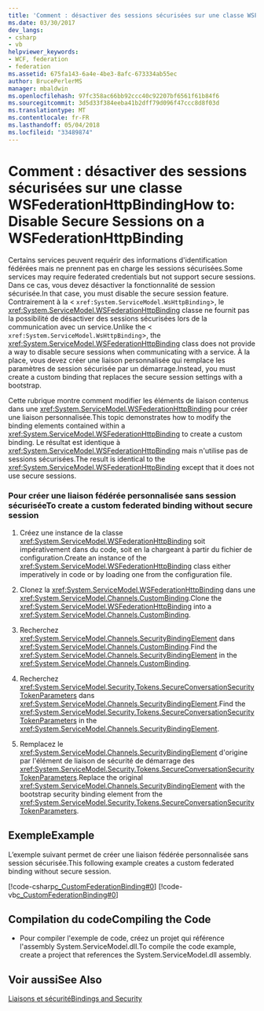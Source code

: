 ```yaml
---
title: 'Comment : désactiver des sessions sécurisées sur une classe WSFederationHttpBinding'
ms.date: 03/30/2017
dev_langs:
- csharp
- vb
helpviewer_keywords:
- WCF, federation
- federation
ms.assetid: 675fa143-6a4e-4be3-8afc-673334ab55ec
author: BrucePerlerMS
manager: mbaldwin
ms.openlocfilehash: 97fc358ac66bb92ccc40c92207bf6561f61b84f6
ms.sourcegitcommit: 3d5d33f384eeba41b2dff79d096f47ccc8d8f03d
ms.translationtype: MT
ms.contentlocale: fr-FR
ms.lasthandoff: 05/04/2018
ms.locfileid: "33489874"
---
```

# <a name="how-to-disable-secure-sessions-on-a-wsfederationhttpbinding"></a><span data-ttu-id="3320a-102">Comment : désactiver des sessions sécurisées sur une classe WSFederationHttpBinding</span><span class="sxs-lookup"><span data-stu-id="3320a-102">How to: Disable Secure Sessions on a WSFederationHttpBinding</span></span>
<span data-ttu-id="3320a-103">Certains services peuvent requérir des informations d'identification fédérées mais ne prennent pas en charge les sessions sécurisées.</span><span class="sxs-lookup"><span data-stu-id="3320a-103">Some services may require federated credentials but not support secure sessions.</span></span> <span data-ttu-id="3320a-104">Dans ce cas, vous devez désactiver la fonctionnalité de session sécurisée.</span><span class="sxs-lookup"><span data-stu-id="3320a-104">In that case, you must disable the secure session feature.</span></span> <span data-ttu-id="3320a-105">Contrairement à la <<!--zz xref:System.ServiceModel.WsHttpBinding --> `xref:System.ServiceModel.WsHttpBinding`>, le <xref:System.ServiceModel.WSFederationHttpBinding> classe ne fournit pas la possibilité de désactiver des sessions sécurisées lors de la communication avec un service.</span><span class="sxs-lookup"><span data-stu-id="3320a-105">Unlike the <<!--zz xref:System.ServiceModel.WsHttpBinding --> `xref:System.ServiceModel.WsHttpBinding`>, the <xref:System.ServiceModel.WSFederationHttpBinding> class does not provide a way to disable secure sessions when communicating with a service.</span></span> <span data-ttu-id="3320a-106">À la place, vous devez créer une liaison personnalisée qui remplace les paramètres de session sécurisée par un démarrage.</span><span class="sxs-lookup"><span data-stu-id="3320a-106">Instead, you must create a custom binding that replaces the secure session settings with a bootstrap.</span></span>  
  
 <span data-ttu-id="3320a-107">Cette rubrique montre comment modifier les éléments de liaison contenus dans une <xref:System.ServiceModel.WSFederationHttpBinding> pour créer une liaison personnalisée.</span><span class="sxs-lookup"><span data-stu-id="3320a-107">This topic demonstrates how to modify the binding elements contained within a <xref:System.ServiceModel.WSFederationHttpBinding> to create a custom binding.</span></span> <span data-ttu-id="3320a-108">Le résultat est identique à <xref:System.ServiceModel.WSFederationHttpBinding> mais n'utilise pas de sessions sécurisées.</span><span class="sxs-lookup"><span data-stu-id="3320a-108">The result is identical to the <xref:System.ServiceModel.WSFederationHttpBinding> except that it does not use secure sessions.</span></span>  
  
### <a name="to-create-a-custom-federated-binding-without-secure-session"></a><span data-ttu-id="3320a-109">Pour créer une liaison fédérée personnalisée sans session sécurisée</span><span class="sxs-lookup"><span data-stu-id="3320a-109">To create a custom federated binding without secure session</span></span>  
  
1.  <span data-ttu-id="3320a-110">Créez une instance de la classe <xref:System.ServiceModel.WSFederationHttpBinding> soit impérativement dans du code, soit en la chargeant à partir du fichier de configuration.</span><span class="sxs-lookup"><span data-stu-id="3320a-110">Create an instance of the <xref:System.ServiceModel.WSFederationHttpBinding> class either imperatively in code or by loading one from the configuration file.</span></span>  
  
2.  <span data-ttu-id="3320a-111">Clonez la <xref:System.ServiceModel.WSFederationHttpBinding> dans une <xref:System.ServiceModel.Channels.CustomBinding>.</span><span class="sxs-lookup"><span data-stu-id="3320a-111">Clone the <xref:System.ServiceModel.WSFederationHttpBinding> into a <xref:System.ServiceModel.Channels.CustomBinding>.</span></span>  
  
3.  <span data-ttu-id="3320a-112">Recherchez <xref:System.ServiceModel.Channels.SecurityBindingElement> dans <xref:System.ServiceModel.Channels.CustomBinding>.</span><span class="sxs-lookup"><span data-stu-id="3320a-112">Find the <xref:System.ServiceModel.Channels.SecurityBindingElement> in the <xref:System.ServiceModel.Channels.CustomBinding>.</span></span>  
  
4.  <span data-ttu-id="3320a-113">Recherchez <xref:System.ServiceModel.Security.Tokens.SecureConversationSecurityTokenParameters> dans <xref:System.ServiceModel.Channels.SecurityBindingElement>.</span><span class="sxs-lookup"><span data-stu-id="3320a-113">Find the <xref:System.ServiceModel.Security.Tokens.SecureConversationSecurityTokenParameters> in the <xref:System.ServiceModel.Channels.SecurityBindingElement>.</span></span>  
  
5.  <span data-ttu-id="3320a-114">Remplacez le <xref:System.ServiceModel.Channels.SecurityBindingElement> d'origine par l'élément de liaison de sécurité de démarrage des <xref:System.ServiceModel.Security.Tokens.SecureConversationSecurityTokenParameters>.</span><span class="sxs-lookup"><span data-stu-id="3320a-114">Replace the original <xref:System.ServiceModel.Channels.SecurityBindingElement> with the bootstrap security binding element from the <xref:System.ServiceModel.Security.Tokens.SecureConversationSecurityTokenParameters>.</span></span>  
  
## <a name="example"></a><span data-ttu-id="3320a-115">Exemple</span><span class="sxs-lookup"><span data-stu-id="3320a-115">Example</span></span>  
 <span data-ttu-id="3320a-116">L’exemple suivant permet de créer une liaison fédérée personnalisée sans session sécurisée.</span><span class="sxs-lookup"><span data-stu-id="3320a-116">This following example creates a custom federated binding without secure session.</span></span>  
  
 [!code-csharp[c_CustomFederationBinding#0](../../../../samples/snippets/csharp/VS_Snippets_CFX/c_customfederationbinding/cs/c_customfederationbinding.cs#0)]
 [!code-vb[c_CustomFederationBinding#0](../../../../samples/snippets/visualbasic/VS_Snippets_CFX/c_customfederationbinding/vb/c_customfederationbinding.vb#0)]  
  
## <a name="compiling-the-code"></a><span data-ttu-id="3320a-117">Compilation du code</span><span class="sxs-lookup"><span data-stu-id="3320a-117">Compiling the Code</span></span>  
  
-   <span data-ttu-id="3320a-118">Pour compiler l'exemple de code, créez un projet qui référence l'assembly System.ServiceModel.dll.</span><span class="sxs-lookup"><span data-stu-id="3320a-118">To compile the code example, create a project that references the System.ServiceModel.dll assembly.</span></span>  
  
## <a name="see-also"></a><span data-ttu-id="3320a-119">Voir aussi</span><span class="sxs-lookup"><span data-stu-id="3320a-119">See Also</span></span>  
 [<span data-ttu-id="3320a-120">Liaisons et sécurité</span><span class="sxs-lookup"><span data-stu-id="3320a-120">Bindings and Security</span></span>](../../../../docs/framework/wcf/feature-details/bindings-and-security.md)
